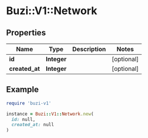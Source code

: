 # Buzi::V1::Network

## Properties

| Name | Type | Description | Notes |
| ---- | ---- | ----------- | ----- |
| **id** | **Integer** |  | [optional] |
| **created_at** | **Integer** |  | [optional] |

## Example

```ruby
require 'buzi-v1'

instance = Buzi::V1::Network.new(
  id: null,
  created_at: null
)
```

